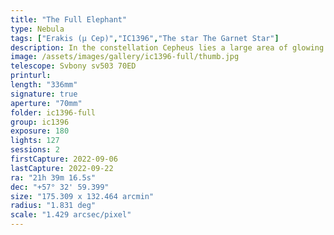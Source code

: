 ```yaml
---
title: "The Full Elephant"
type: Nebula
tags: ["Erakis (μ Cep)","IC1396","The star The Garnet Star"]
description: In the constellation Cepheus lies a large area of glowing cosmic dust that is silhouetted by surrounding clouds of dark dust. This region is believed to be a star-forming area using materials like the particles that make up a massive column that curls at the end like an elephant's trunk. This is a wide field view of IC1396, the Elephant's Trunk Nebula, processed from regular light and narrowband using the Optolong l-eXtreme filter.
image: /assets/images/gallery/ic1396-full/thumb.jpg
telescope: Svbony sv503 70ED
printurl: 
length: "336mm"
signature: true
aperture: "70mm"
folder: ic1396-full
group: ic1396
exposure: 180
lights: 127
sessions: 2
firstCapture: 2022-09-06
lastCapture: 2022-09-22
ra: "21h 39m 16.5s"
dec: "+57° 32' 59.399"
size: "175.309 x 132.464 arcmin"
radius: "1.831 deg"
scale: "1.429 arcsec/pixel"
---
```

